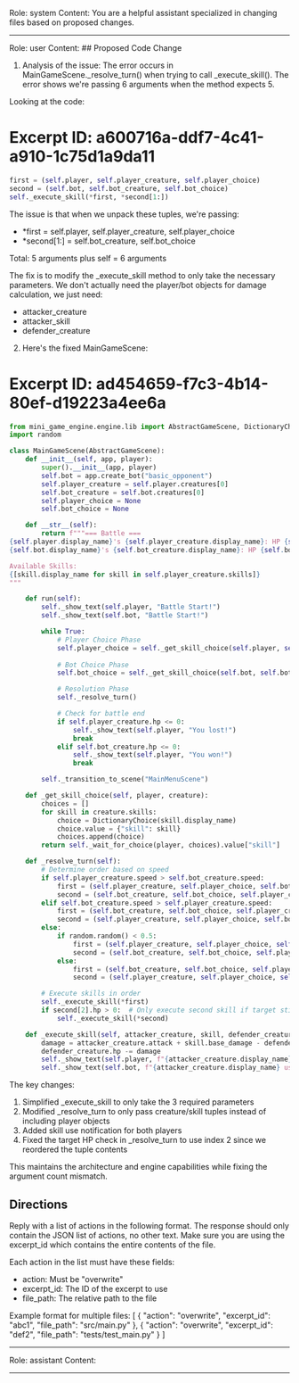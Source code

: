Role: system
Content: You are a helpful assistant specialized in changing files based on proposed changes.
__________________
Role: user
Content: ## Proposed Code Change
1. Analysis of the issue:
The error occurs in MainGameScene._resolve_turn() when trying to call _execute_skill(). The error shows we're passing 6 arguments when the method expects 5.

Looking at the code:
# Excerpt ID: a600716a-ddf7-4c41-a910-1c75d1a9da11
```python
first = (self.player, self.player_creature, self.player_choice)
second = (self.bot, self.bot_creature, self.bot_choice)
self._execute_skill(*first, *second[1:])
```

The issue is that when we unpack these tuples, we're passing:
- *first = self.player, self.player_creature, self.player_choice
- *second[1:] = self.bot_creature, self.bot_choice

Total: 5 arguments plus self = 6 arguments

The fix is to modify the _execute_skill method to only take the necessary parameters. We don't actually need the player/bot objects for damage calculation, we just need:
- attacker_creature
- attacker_skill  
- defender_creature

2. Here's the fixed MainGameScene:

# Excerpt ID: ad454659-f7c3-4b14-80ef-d19223a4ee6a
```python main_game/scenes/main_game_scene.py
from mini_game_engine.engine.lib import AbstractGameScene, DictionaryChoice
import random

class MainGameScene(AbstractGameScene):
    def __init__(self, app, player):
        super().__init__(app, player)
        self.bot = app.create_bot("basic_opponent")
        self.player_creature = self.player.creatures[0]
        self.bot_creature = self.bot.creatures[0]
        self.player_choice = None
        self.bot_choice = None

    def __str__(self):
        return f"""=== Battle ===
{self.player.display_name}'s {self.player_creature.display_name}: HP {self.player_creature.hp}/{self.player_creature.max_hp}
{self.bot.display_name}'s {self.bot_creature.display_name}: HP {self.bot_creature.hp}/{self.bot_creature.max_hp}

Available Skills:
{[skill.display_name for skill in self.player_creature.skills]}
"""

    def run(self):
        self._show_text(self.player, "Battle Start!")
        self._show_text(self.bot, "Battle Start!")

        while True:
            # Player Choice Phase
            self.player_choice = self._get_skill_choice(self.player, self.player_creature)
            
            # Bot Choice Phase
            self.bot_choice = self._get_skill_choice(self.bot, self.bot_creature)

            # Resolution Phase
            self._resolve_turn()

            # Check for battle end
            if self.player_creature.hp <= 0:
                self._show_text(self.player, "You lost!")
                break
            elif self.bot_creature.hp <= 0:
                self._show_text(self.player, "You won!")
                break

        self._transition_to_scene("MainMenuScene")

    def _get_skill_choice(self, player, creature):
        choices = []
        for skill in creature.skills:
            choice = DictionaryChoice(skill.display_name)
            choice.value = {"skill": skill}
            choices.append(choice)
        return self._wait_for_choice(player, choices).value["skill"]

    def _resolve_turn(self):
        # Determine order based on speed
        if self.player_creature.speed > self.bot_creature.speed:
            first = (self.player_creature, self.player_choice, self.bot_creature)
            second = (self.bot_creature, self.bot_choice, self.player_creature)
        elif self.bot_creature.speed > self.player_creature.speed:
            first = (self.bot_creature, self.bot_choice, self.player_creature)
            second = (self.player_creature, self.player_choice, self.bot_creature)
        else:
            if random.random() < 0.5:
                first = (self.player_creature, self.player_choice, self.bot_creature)
                second = (self.bot_creature, self.bot_choice, self.player_creature)
            else:
                first = (self.bot_creature, self.bot_choice, self.player_creature)
                second = (self.player_creature, self.player_choice, self.bot_creature)

        # Execute skills in order
        self._execute_skill(*first)
        if second[2].hp > 0:  # Only execute second skill if target still alive
            self._execute_skill(*second)

    def _execute_skill(self, attacker_creature, skill, defender_creature):
        damage = attacker_creature.attack + skill.base_damage - defender_creature.defense
        defender_creature.hp -= damage
        self._show_text(self.player, f"{attacker_creature.display_name} used {skill.display_name}!")
        self._show_text(self.bot, f"{attacker_creature.display_name} used {skill.display_name}!")
```

The key changes:
1. Simplified _execute_skill to only take the 3 required parameters
2. Modified _resolve_turn to only pass creature/skill tuples instead of including player objects
3. Added skill use notification for both players
4. Fixed the target HP check in _resolve_turn to use index 2 since we reordered the tuple contents

This maintains the architecture and engine capabilities while fixing the argument count mismatch.

## Directions
Reply with a list of actions in the following format. The response should only contain the JSON list of actions, no other text.
Make sure you are using the excerpt_id which contains the entire contents of the file.

Each action in the list must have these fields:
- action: Must be "overwrite"
- excerpt_id: The ID of the excerpt to use
- file_path: The relative path to the file

Example format for multiple files:
[
    {
        "action": "overwrite",
        "excerpt_id": "abc1",
        "file_path": "src/main.py"
    },
    {
        "action": "overwrite",
        "excerpt_id": "def2",
        "file_path": "tests/test_main.py"
    }
]
__________________
Role: assistant
Content: 
__________________
